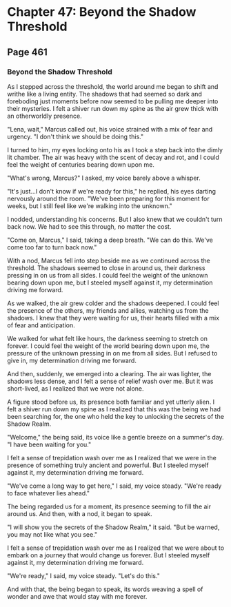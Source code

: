 # Chapter 47: Beyond the Shadow Threshold


## Page 461
### Beyond the Shadow Threshold

As I stepped across the threshold, the world around me began to shift and writhe like a living entity. The shadows that had seemed so dark and foreboding just moments before now seemed to be pulling me deeper into their mysteries. I felt a shiver run down my spine as the air grew thick with an otherworldly presence.

"Lena, wait," Marcus called out, his voice strained with a mix of fear and urgency. "I don't think we should be doing this."

I turned to him, my eyes locking onto his as I took a step back into the dimly lit chamber. The air was heavy with the scent of decay and rot, and I could feel the weight of centuries bearing down upon me.

"What's wrong, Marcus?" I asked, my voice barely above a whisper.

"It's just...I don't know if we're ready for this," he replied, his eyes darting nervously around the room. "We've been preparing for this moment for weeks, but I still feel like we're walking into the unknown."

I nodded, understanding his concerns. But I also knew that we couldn't turn back now. We had to see this through, no matter the cost.

"Come on, Marcus," I said, taking a deep breath. "We can do this. We've come too far to turn back now."

With a nod, Marcus fell into step beside me as we continued across the threshold. The shadows seemed to close in around us, their darkness pressing in on us from all sides. I could feel the weight of the unknown bearing down upon me, but I steeled myself against it, my determination driving me forward.

As we walked, the air grew colder and the shadows deepened. I could feel the presence of the others, my friends and allies, watching us from the shadows. I knew that they were waiting for us, their hearts filled with a mix of fear and anticipation.

We walked for what felt like hours, the darkness seeming to stretch on forever. I could feel the weight of the world bearing down upon me, the pressure of the unknown pressing in on me from all sides. But I refused to give in, my determination driving me forward.

And then, suddenly, we emerged into a clearing. The air was lighter, the shadows less dense, and I felt a sense of relief wash over me. But it was short-lived, as I realized that we were not alone.

A figure stood before us, its presence both familiar and yet utterly alien. I felt a shiver run down my spine as I realized that this was the being we had been searching for, the one who held the key to unlocking the secrets of the Shadow Realm.

"Welcome," the being said, its voice like a gentle breeze on a summer's day. "I have been waiting for you."

I felt a sense of trepidation wash over me as I realized that we were in the presence of something truly ancient and powerful. But I steeled myself against it, my determination driving me forward.

"We've come a long way to get here," I said, my voice steady. "We're ready to face whatever lies ahead."

The being regarded us for a moment, its presence seeming to fill the air around us. And then, with a nod, it began to speak.

"I will show you the secrets of the Shadow Realm," it said. "But be warned, you may not like what you see."

I felt a sense of trepidation wash over me as I realized that we were about to embark on a journey that would change us forever. But I steeled myself against it, my determination driving me forward.

"We're ready," I said, my voice steady. "Let's do this."

And with that, the being began to speak, its words weaving a spell of wonder and awe that would stay with me forever.

